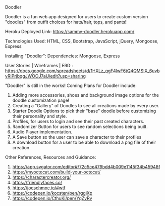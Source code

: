 Doodler

Doodler is a fun web app designed for users to create custom version "doodles" from outfit choices for hats/hair, tops, and pants! 

Heroku Deployed Link: https://sammy-doodler.herokuapp.com/

Technologies Used:
HTML, CSS, Bootstrap, JavaScript, jQuery, Mongoose, Express

Installing "Doodler":
Dependencies: Mongoose, Express

User Stories | Wireframes | ERD : https://docs.google.com/spreadsheets/d/1HXLz_qgF4lwF6tQ4QMSIX_6uvbvRIPrjbqgJWOOJ7aU/edit?usp=sharing

"Doodler" is still in the works! 
Coming Plans for Doodler include:
1. Adding more accessories, shoes and background image options for the doodle customization page!
2. Creating a "Gallery" of Doodles to see all creations made by every user.
3. Starter Doodle Options to pick their "base" doodle before customizing their personality and style. 
4. Profiles, for users to login and see their past created characters. 
5. Randomizer Button for users to see random selections being built.
6. Audio Player implementation. 
7. A Save button so the user can save a character to their profiles
8. A download button for a user to be able to download a png file of their creation. 

Other References, Resources and Guidance:
1. https://app.svgator.com/editor#/72c5ce479bdd4b009e1145f34b45948f
2. https://myoctocat.com/build-your-octocat/
3. https://charactercreator.org/
4. https://friendlyfaces.co/
5. https://joeschmoe.io/#wtf
6. https://codepen.io/kocsten/pen/rggjXp
7. https://codepen.io/CthuKi/pen/YqZvRv

